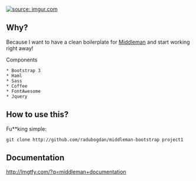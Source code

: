 <a href="http://imgur.com/sMt3ogf"><img src="http://i.imgur.com/sMt3ogf.png" title="source: imgur.com" /></a>

## Why?

Because I want to have a clean boilerplate for [Middleman](http://middlemanapp.com/) and start working right away!

Components

    * Bootstrap 3
    * Haml
    * Sass
    * Coffee
    * FontAwesome
    * Jquery

## How to use this?

Fu**king simple:

```
git clone http://github.com/radubogdan/middleman-bootstrap project1
```

## Documentation
http://lmgtfy.com/?q=middleman+documentation
